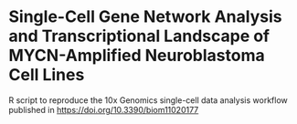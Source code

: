 # Single-Cell Gene Network Analysis and Transcriptional Landscape of MYCN-Amplified Neuroblastoma Cell Lines
R script to reproduce the 10x Genomics single-cell data analysis workflow published in https://doi.org/10.3390/biom11020177
